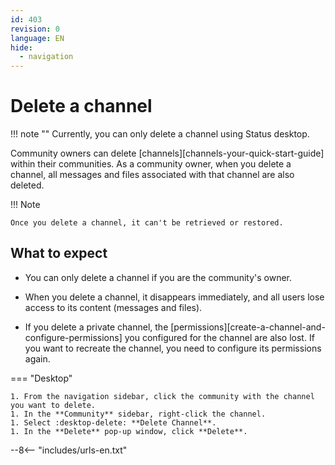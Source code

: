 ```yaml
---
id: 403
revision: 0
language: EN
hide:
  - navigation
---
```


# Delete a channel

!!! note ""
    Currently, you can only delete a channel using Status desktop.

Community owners can delete [channels][channels-your-quick-start-guide] within their communities. As a community owner, when you delete a channel, all messages and files associated with that channel are also deleted.

!!! Note

    Once you delete a channel, it can't be retrieved or restored.

## What to expect

* You can only delete a channel if you are the community's owner.

* When you delete a channel, it disappears immediately, and all users lose access to its content (messages and files).

* If you delete a private channel, the [permissions][create-a-channel-and-configure-permissions] you configured for the channel are also lost. If you want to recreate the channel, you need to configure its permissions again.

=== "Desktop"

    1. From the navigation sidebar, click the community with the channel you want to delete.
    1. In the **Community** sidebar, right-click the channel.
    1. Select :desktop-delete: **Delete Channel**.
    1. In the **Delete** pop-up window, click **Delete**.

--8<-- "includes/urls-en.txt"

